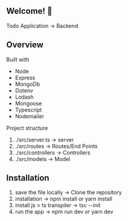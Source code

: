 ## Welcome! 👋

Todo Application -> Backend

## Overview

Built with

- Node
- Express
- MongoDb
- Dotenv
- Lodash
- Mongoose
- Typescript
- Nodemailer

Project structure

1. ./src/server.ts -> server
2. ./src/routes -> Routes/End Points
3. ./src/controllers -> Controllers
4. ./src/models -> Model

## Installation

1. save the file locally -> Clone the repository
2. installation -> npm install or yarn install
3. install js > ts transpiler -> tsc --init
4. run the app -> npm run dev or yarn dev
